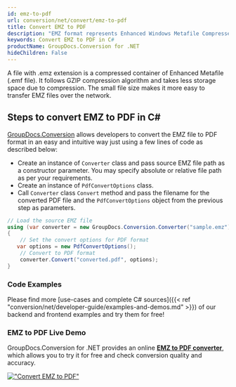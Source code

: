 ```yaml
---
id: emz-to-pdf
url: conversion/net/convert/emz-to-pdf
title: Convert EMZ to PDF
description: "EMZ format represents Enhanced Windows Metafile Compressed with .emz extension. Learn how to convert EMZ to PDF file programmatically in C# language using GroupDocs.Conversion for .NET library."
keywords: Convert EMZ to PDF in C#
productName: GroupDocs.Conversion for .NET
hideChildren: False
---
```


A file with .emz extension is a compressed container of Enhanced Metafile (.emf file). It follows GZIP compression algorithm and takes less storage space due to compression. The small file size makes it more easy to transfer EMZ files over the network.

## Steps to convert EMZ to PDF in C#

[GroupDocs.Conversion](https://products.groupdocs.com/conversion/net) allows developers to convert the EMZ file to PDF format in an easy and intuitive way just using a few lines of code as described below:

* Create an instance of `Converter` class and pass source EMZ file path as a constructor parameter. You may specify absolute or relative file path as per your requirements. 
* Create an instance of `PdfConvertOptions` class.
* Call `Converter` class `Convert` method and pass the filename for the converted PDF file and the `PdfConvertOptions` object from the previous step as parameters.

```csharp
// Load the source EMZ file
using (var converter = new GroupDocs.Conversion.Converter("sample.emz"))
{
    // Set the convert options for PDF format
   var options = new PdfConvertOptions();
    // Convert to PDF format
    converter.Convert("converted.pdf", options);
}
```

### Code Examples

Please find more [use-cases and complete C# sources]({{< ref "conversion/net/developer-guide/examples-and-demos.md" >}}) of our backend and frontend examples and try them for free!

### EMZ to PDF Live Demo

GroupDocs.Conversion for .NET provides an online [**EMZ to PDF converter**](https://products.groupdocs.app/conversion/emz-to-pdf), which allows you to try it for free and check conversion quality and accuracy.

[!["Convert EMZ to PDF"](conversion/net/images/convert-to-pdf/convert-emz-to-pdf.png)](https://products.groupdocs.app/conversion/emz-to-pdf)